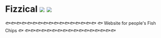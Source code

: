 # Fizzical ![](https://img.shields.io/badge/Python-3.5-3572A5.svg?style=plastic) ![](https://img.shields.io/badge/Status-Completed-008000.svg?style=plastic) 

🐟🐟🐟🐟🐟🐟🐟🐟🐟🐟🐟🐟🐟🐟🐟🐟🐟
🐟 Website for people's Fish Chips 🐟
🐟🐟🐟🐟🐟🐟🐟🐟🐟🐟🐟🐟🐟🐟🐟🐟🐟
